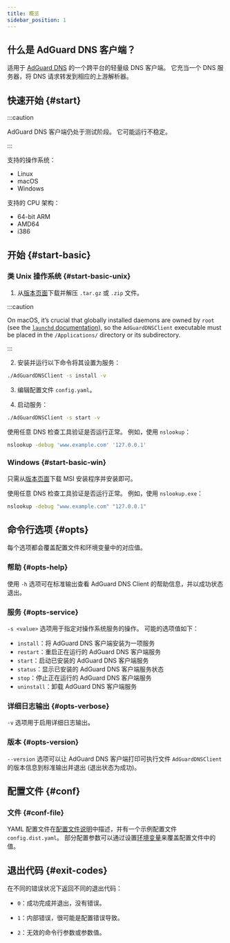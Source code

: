 ```yaml
---
title: 概览
sidebar_position: 1
---
```


<!-- markdownlint-configure-file {"ul-indent":{"indent":4,"start_indent":2,"start_indented":true}} -->

## 什么是 AdGuard DNS 客户端？

适用于 [AdGuard DNS][agdns] 的一个跨平台的轻量级 DNS 客户端。 它充当一个 DNS 服务器，将 DNS 请求转发到相应的上游解析器。

[agdns]: https://adguard-dns.io

## 快速开始 {#start}

:::caution

AdGuard DNS 客户端仍处于测试阶段。 它可能运行不稳定。

:::

支持的操作系统：

- Linux
- macOS
- Windows

支持的 CPU 架构：

- 64-bit ARM
- AMD64
- i386

## 开始 {#start-basic}

### 类 Unix 操作系统 {#start-basic-unix}

1. 从[版本页面][releases]下载并解压 `.tar.gz` 或 `.zip` 文件。

  :::caution

  On macOS, it’s crucial that globally installed daemons are owned by `root` (see the [`launchd` documentation][launchd-requirements]), so the `AdGuardDNSClient` executable must be placed in the `/Applications/` directory or its subdirectory.

  :::

2. 安装并运行以下命令将其设置为服务：

  ```sh
  ./AdGuardDNSClient -s install -v
  ```

3. 编辑配置文件 `config.yaml`。

4. 启动服务：

  ```sh
  ./AdGuardDNSClient -s start -v
  ```

使用任意 DNS 检查工具验证是否运行正常。 例如，使用 `nslookup`：

```sh
nslookup -debug 'www.example.com' '127.0.0.1'
```

[launchd-requirements]: https://developer.apple.com/library/archive/documentation/MacOSX/Conceptual/BPSystemStartup/Chapters/CreatingLaunchdJobs.html
[releases]: https://github.com/AdguardTeam/AdGuardDNSClient/releases

### Windows {#start-basic-win}

只需从[版本页面][releases]下载 MSI 安装程序并安装即可。

使用任意 DNS 检查工具验证是否运行正常。 例如，使用 `nslookup.exe`：

```sh
nslookup -debug "www.example.com" "127.0.0.1"
```

## 命令行选项 {#opts}

每个选项都会覆盖配置文件和环境变量中的对应值。

### 帮助 {#opts-help}

使用 `-h` 选项可在标准输出查看 AdGuard DNS Client 的帮助信息，并以成功状态退出。

### 服务 {#opts-service}

`-s <value>` 选项用于指定对操作系统服务的操作。 可能的选项值如下：

- `install`：将 AdGuard DNS 客户端安装为一项服务
- `restart`：重启正在运行的 AdGuard DNS 客户端服务
- `start`：启动已安装的 AdGuard DNS 客户端服务
- `status`：显示已安装的 AdGuard DNS 客户端服务状态
- `stop`：停止正在运行的 AdGuard DNS 客户端服务
- `uninstall`：卸载 AdGuard DNS 客户端服务

### 详细日志输出 {#opts-verbose}

`-v` 选项用于启用详细日志输出。

### 版本 {#opts-version}

`--version` 选项可以让 AdGuard DNS 客户端打印可执行文件 `AdGuardDNSClient` 的版本信息到标准输出并退出 (退出状态为成功)。

## 配置文件 {#conf}

### 文件 {#conf-file}

YAML 配置文件在[配置文件说明][conf]中描述，并有一个示例配置文件 `config.dist.yaml`。  部分配置参数可以通过设置[环境变量][env]来覆盖配置文件中的值。

[conf]: configuration.md
[env]: environment.md

## 退出代码 {#exit-codes}

在不同的错误状况下返回不同的退出代码：

- `0`：成功完成并退出，没有错误。

- `1`：内部错误，很可能是配置错误导致。

- `2`：无效的命令行参数或参数值。
